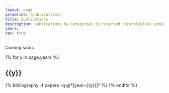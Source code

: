 ```yaml
---
layout: page
permalink: /publications/
title: publications
description: publications by categories in reversed chronological order. generated by jekyll-scholar.
years: 
nav: true
---
```


<div class="publications">
<p>Coming soon..</p>
{% for y in page.years %}
  <h2 class="year">{{y}}</h2>
  {% bibliography -f papers -q @*[year={{y}}]* %}
{% endfor %}

</div>
